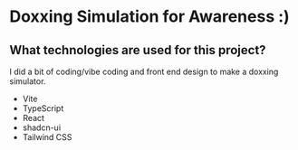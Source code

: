 # Doxxing Simulation for Awareness :) 

## What technologies are used for this project?

I did a bit of coding/vibe coding and front end design to make a doxxing simulator.

- Vite
- TypeScript
- React
- shadcn-ui
- Tailwind CSS
